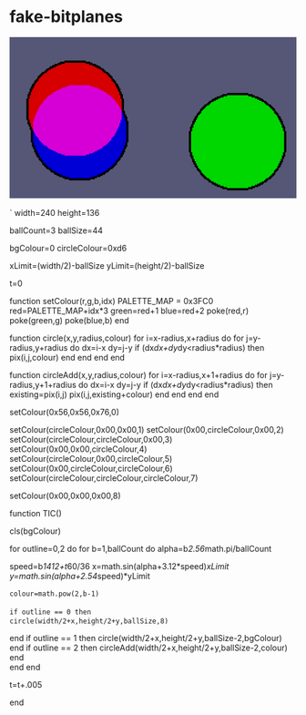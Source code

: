 # fake-bitplanes

![Red,green and blue circles moving around the screen with black outlines. When the circle overlap the colours merge into yellow, cyan, teal or white](./fakebitplanes.gif)

`
width=240
height=136

ballCount=3
ballSize=44

bgColour=0
circleColour=0xd6

xLimit=(width/2)-ballSize
yLimit=(height/2)-ballSize

t=0

function setColour(r,g,b,idx)
	PALETTE_MAP = 0x3FC0
	red=PALETTE_MAP+idx*3
	green=red+1
	blue=red+2
	poke(red,r)
	poke(green,g)
	poke(blue,b)
end

function circle(x,y,radius,colour)
	for i=x-radius,x+radius do
		for j=y-radius,y+radius do
				dx=i-x
				dy=j-y
			if (dx*dx+dy*dy<radius*radius) then
				pix(i,j,colour)
			end
		end
	end 
end

function circleAdd(x,y,radius,colour)
	for i=x-radius,x+1+radius do
		for j=y-radius,y+1+radius do
				dx=i-x
				dy=j-y
			if (dx*dx+dy*dy<radius*radius) then
				existing=pix(i,j)
				pix(i,j,existing+colour)
			end
		end
	end 
end

setColour(0x56,0x56,0x76,0)

setColour(circleColour,0x00,0x00,1)
setColour(0x00,circleColour,0x00,2)
setColour(circleColour,circleColour,0x00,3)
setColour(0x00,0x00,circleColour,4)
setColour(circleColour,0x00,circleColour,5)
setColour(0x00,circleColour,circleColour,6)
setColour(circleColour,circleColour,circleColour,7)


setColour(0x00,0x00,0x00,8)

function TIC()

cls(bgColour)

for outline=0,2 do
for b=1,ballCount do
 alpha=b*2.56*math.pi/ballCount

 speed=b*1412+t*60/36
 x=math.sin(alpha+3.12*speed)*xLimit
 y=math.sin(alpha+2.54*speed)*yLimit

	colour=math.pow(2,b-1)
	
	if outline == 0 then
 	circle(width/2+x,height/2+y,ballSize,8)
 end
 if outline == 1 then
 	circle(width/2+x,height/2+y,ballSize-2,bgColour)
 end
 if outline == 2 then
 	circleAdd(width/2+x,height/2+y,ballSize-2,colour)
 end   		        
end
end

t=t+.005

end
